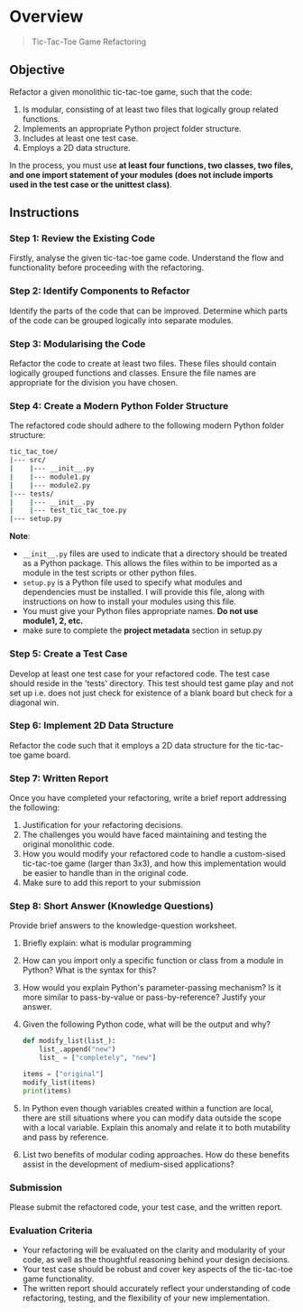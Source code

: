 # Overview

> Tic-Tac-Toe Game Refactoring



## Objective

Refactor a given monolithic tic-tac-toe game, such that the code:

1. Is modular, consisting of at least two files that logically group related functions.
2. Implements an appropriate Python project folder structure.
3. Includes at least one test case.
4. Employs a 2D data structure.

In the process, you must use **at least four functions, two classes, two files, and one import statement of your modules (does not include imports used in the test case or the unittest class)**.

## Instructions

### Step 1: Review the Existing Code

Firstly, analyse the given tic-tac-toe game code. Understand the flow and functionality before proceeding with the refactoring.

### Step 2: Identify Components to Refactor

Identify the parts of the code that can be improved. Determine which parts of the code can be grouped logically into separate modules.

### Step 3: Modularising the Code

Refactor the code to create at least two files. These files should contain logically grouped functions and classes. Ensure the file names are appropriate for the division you have chosen.

### Step 4: Create a Modern Python Folder Structure

The refactored code should adhere to the following modern Python folder structure:

```bash
tic_tac_toe/
|--- src/
|    |--- __init__.py
|    |--- module1.py
|    |--- module2.py
|--- tests/
|    |--- __init__.py
|    |--- test_tic_tac_toe.py
|--- setup.py
```

**Note**:

- `__init__.py` files are used to indicate that a directory should be treated as a Python package. This allows the files within to be imported as a module in the test scripts or other python files.
- `setup.py` is a Python file used to specify what modules and dependencies must be installed. I will provide this file, along with instructions on how to install your modules using this file.
- You must give your Python files appropriate names. **Do not use module1, 2, etc.**
- make sure to complete the **project metadata** section in setup.py

### Step 5: Create a Test Case

Develop at least one test case for your refactored code. The test case should reside in the 'tests' directory. This test should test game play and not set up i.e. does not just check for existence of a blank board but check for a diagonal win.

### Step 6: Implement 2D Data Structure

Refactor the code such that it employs a 2D data structure for the tic-tac-toe game board.

### Step 7: Written Report

Once you have completed your refactoring, write a brief report addressing the following:

1. Justification for your refactoring decisions.
2. The challenges you would have faced maintaining and testing the original monolithic code.
3. How you would modify your refactored code to handle a custom-sised tic-tac-toe game (larger than 3x3), and how this implementation would be easier to handle than in the original code.
4. Make sure to add this report to your submission

### Step 8: Short Answer (Knowledge Questions)

Provide brief answers to the knowledge-question worksheet.

1. Briefly explain: what is modular programming
2. How can you import only a specific function or class from a module in Python? What is the syntax for this?
3. How would you explain Python's parameter-passing mechanism? Is it more similar to pass-by-value or pass-by-reference? Justify your answer.
4. Given the following Python code, what will be the output and why?

   ```python
   def modify_list(list_):
       list_.append("new")
       list_ = ["completely", "new"]

   items = ["original"]
   modify_list(items)
   print(items)
   ```

5. In Python even though variables created within a function are local, there are still situations where you can modify data outside the scope with a local variable. Explain this anomaly and relate it to both mutability and pass by reference.
6. List two benefits of modular coding approaches. How do these benefits assist in the development of medium-sised applications?

### Submission

Please submit the refactored code, your test case, and the written report.

### Evaluation Criteria

- Your refactoring will be evaluated on the clarity and modularity of your code, as well as the thoughtful reasoning behind your design decisions.
- Your test case should be robust and cover key aspects of the tic-tac-toe game functionality.
- The written report should accurately reflect your understanding of code refactoring, testing, and the flexibility of your new implementation.
